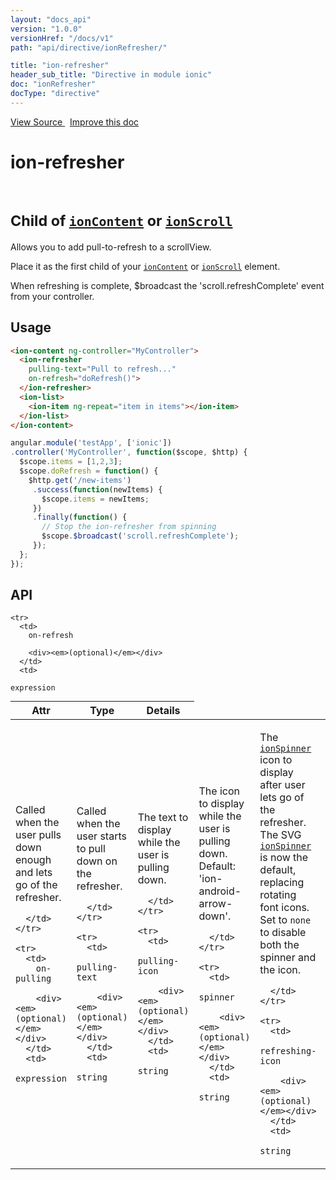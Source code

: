 ```yaml
---
layout: "docs_api"
version: "1.0.0"
versionHref: "/docs/v1"
path: "api/directive/ionRefresher/"

title: "ion-refresher"
header_sub_title: "Directive in module ionic"
doc: "ionRefresher"
docType: "directive"
---
```


<div class="improve-docs">
  <a href='http://github.com/driftyco/ionic/tree/1.x/js/angular/directive/refresher.js#L2'>
    View Source
  </a>
  &nbsp;
  <a href='http://github.com/driftyco/ionic/edit/master/js/angular/directive/refresher.js#L2'>
    Improve this doc
  </a>
</div>




<h1 class="api-title">

  ion-refresher


<br />
<small>
  Child of <a href="/docs/api/directive/ionContent/"><code>ionContent</code></a> or <a href="/docs/api/directive/ionScroll/"><code>ionScroll</code></a>
</small>


</h1>





Allows you to add pull-to-refresh to a scrollView.

Place it as the first child of your <a href="/docs/api/directive/ionContent/"><code>ionContent</code></a> or
<a href="/docs/api/directive/ionScroll/"><code>ionScroll</code></a> element.

When refreshing is complete, $broadcast the 'scroll.refreshComplete' event
from your controller.








  
<h2 id="usage">Usage</h2>
  
```html
<ion-content ng-controller="MyController">
  <ion-refresher
    pulling-text="Pull to refresh..."
    on-refresh="doRefresh()">
  </ion-refresher>
  <ion-list>
    <ion-item ng-repeat="item in items"></ion-item>
  </ion-list>
</ion-content>
```
```js
angular.module('testApp', ['ionic'])
.controller('MyController', function($scope, $http) {
  $scope.items = [1,2,3];
  $scope.doRefresh = function() {
    $http.get('/new-items')
     .success(function(newItems) {
       $scope.items = newItems;
     })
     .finally(function() {
       // Stop the ion-refresher from spinning
       $scope.$broadcast('scroll.refreshComplete');
     });
  };
});
```
  
  
<h2 id="api" style="clear:both;">API</h2>

<table class="table" style="margin:0;">
  <thead>
    <tr>
      <th>Attr</th>
      <th>Type</th>
      <th>Details</th>
    </tr>
  </thead>
  <tbody>
    
    <tr>
      <td>
        on-refresh
        
        <div><em>(optional)</em></div>
      </td>
      <td>
        
  <code>expression</code>
      </td>
      <td>
        <p>Called when the user pulls down enough and lets go
of the refresher.</p>

        
      </td>
    </tr>
    
    <tr>
      <td>
        on-pulling
        
        <div><em>(optional)</em></div>
      </td>
      <td>
        
  <code>expression</code>
      </td>
      <td>
        <p>Called when the user starts to pull down
on the refresher.</p>

        
      </td>
    </tr>
    
    <tr>
      <td>
        pulling-text
        
        <div><em>(optional)</em></div>
      </td>
      <td>
        
  <code>string</code>
      </td>
      <td>
        <p>The text to display while the user is pulling down.</p>

        
      </td>
    </tr>
    
    <tr>
      <td>
        pulling-icon
        
        <div><em>(optional)</em></div>
      </td>
      <td>
        
  <code>string</code>
      </td>
      <td>
        <p>The icon to display while the user is pulling down.
Default: &#39;ion-android-arrow-down&#39;.</p>

        
      </td>
    </tr>
    
    <tr>
      <td>
        spinner
        
        <div><em>(optional)</em></div>
      </td>
      <td>
        
  <code>string</code>
      </td>
      <td>
        <p>The <a href="/docs/api/directive/ionSpinner/"><code>ionSpinner</code></a> icon to display
after user lets go of the refresher. The SVG <a href="/docs/api/directive/ionSpinner/"><code>ionSpinner</code></a>
is now the default, replacing rotating font icons. Set to <code>none</code> to disable both the
spinner and the icon.</p>

        
      </td>
    </tr>
    
    <tr>
      <td>
        refreshing-icon
        
        <div><em>(optional)</em></div>
      </td>
      <td>
        
  <code>string</code>
      </td>
      <td>
        <p>The font icon to display after user lets go of the
refresher. This is depreicated in favor of the SVG <a href="/docs/api/directive/ionSpinner/"><code>ionSpinner</code></a>.</p>

        
      </td>
    </tr>
    
    <tr>
      <td>
        disable-pulling-rotation
        
        <div><em>(optional)</em></div>
      </td>
      <td>
        
  <code>boolean</code>
      </td>
      <td>
        <p>Disables the rotation animation of the pulling
icon when it reaches its activated threshold. To be used with a custom <code>pulling-icon</code>.</p>

        
      </td>
    </tr>
    
  </tbody>
</table>

  

  






